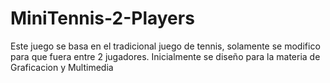 # MiniTennis-2-Players
Este juego se basa en el tradicional juego de tennis, solamente se modifico para que fuera entre 2 jugadores. Inicialmente se diseño para la materia de Graficacion y Multimedia
